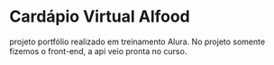 # Cardápio Virtual Alfood 
projeto portfólio realizado em treinamento Alura. No projeto somente fizemos o front-end, a api veio pronta no curso.
